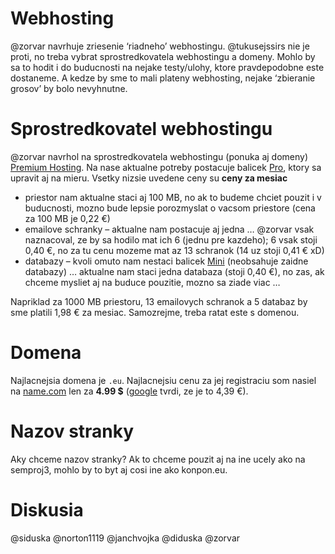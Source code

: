# Webhosting

@zorvar navrhuje zriesenie ‘riadneho’ webhostingu. @tukusejssirs nie je proti, no treba vybrat sprostredkovatela webhostingu a domeny. Mohlo by sa to hodit i do buducnosti na nejake testy/ulohy, ktore pravdepodobne este dostaneme. A kedze by sme to mali plateny webhosting, nejake ‘zbieranie grosov’ by bolo nevyhnutne.

# Sprostredkovatel webhostingu

@zorvar navrhol na sprostredkovatela webhostingu (ponuka aj domeny) [Premium Hosting](https://www.premiumhosting.sk/hosting/). Na nase aktualne potreby postacuje balicek [Pro](https://www.premiumhosting.sk/hosting/pro/), ktory sa upravit aj na mieru. Vsetky nizsie uvedene ceny su **ceny za mesiac**

- priestor nam aktualne staci aj 100 MB, no ak to budeme chciet pouzit i v buducnosti, mozno bude lepsie porozmyslat o vacsom priestore (cena za 100 MB je 0,22 €)
- emailove schranky – aktualne nam postacuje aj jedna … @zorvar vsak naznacoval, ze by sa hodilo mat ich 6 (jednu pre kazdeho); 6 vsak stoji 0,40 €, no za tu cenu mozeme mat az 13 schranok (14 uz stoji 0,41 € xD)
- databazy – kvoli omuto nam nestaci balicek [Mini](https://www.premiumhosting.sk/hosting/mini/) (neobsahuje zaidne databazy) … aktualne nam staci jedna databaza (stoji 0,40 €), no zas, ak chceme mysliet aj na buduce pouzitie, mozno sa ziade viac …

Napriklad za 1000 MB priestoru, 13 emailovych schranok a 5 databaz by sme platili 1,98 € za mesiac. Samozrejme, treba ratat este s domenou.

# Domena
Najlacnejsia domena je `.eu`. Najlacnejsiu cenu za jej registraciu som nasiel na [name.com](https://www.name.com/domain/search-3-1/konpoz.eu) len za **4.99 $** ([google](https://www.google.sk/search?q=4.99+usd+in+eur&ie=utf-8&oe=utf-8&gws_rd=cr&ei=RkcaVsKPM4PvywP3sJjYDw) tvrdi, ze je to 4,39 €).

# Nazov stranky
Aky chceme nazov stranky? Ak to chceme pouzit aj na ine ucely ako na semproj3, mohlo by to byt aj cosi ine ako konpon.eu.

# Diskusia

@siduska @norton1119 @janchvojka @diduska @zorvar
